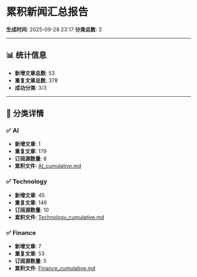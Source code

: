 # 累积新闻汇总报告

**生成时间**: 2025-09-28 23:17
**分类总数**: 3

---

## 📊 统计信息

- **新增文章总数**: 53
- **重复文章总数**: 378
- **成功分类**: 3/3

---

## 📂 分类详情

### ✅ AI
- **新增文章**: 1
- **重复文章**: 179
- **订阅源数量**: 8
- **累积文件**: [AI_cumulative.md](./AI_cumulative.md)

### ✅ Technology
- **新增文章**: 45
- **重复文章**: 146
- **订阅源数量**: 10
- **累积文件**: [Technology_cumulative.md](./Technology_cumulative.md)

### ✅ Finance
- **新增文章**: 7
- **重复文章**: 53
- **订阅源数量**: 5
- **累积文件**: [Finance_cumulative.md](./Finance_cumulative.md)
